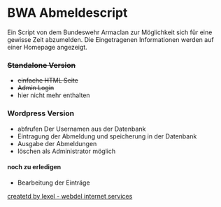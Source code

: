 # BWA Abmeldescript
Ein Script von dem Bundeswehr Armaclan zur Möglichkeit sich für eine gewisse Zeit abzumelden. Die Eingetragenen Informationen werden auf einer Homepage angezeigt.

### ~~Standalone Version~~
* ~~einfache HTML Seite~~
* ~~Admin Login~~
* hier nicht mehr enthalten

### Wordpress Version
* abfrufen Der Usernamen aus der Datenbank
* Eintragung der Abmeldung und speicherung in der Datenbank
* Ausgabe der Abmeldungen
* löschen als Administrator möglich 

#### noch zu erledigen
* Bearbeitung der Einträge

[createtd by lexel - webdel internet services](http://www.webdel.de)

